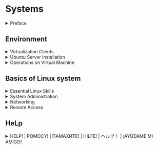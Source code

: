 # Systems

<details>
<summary>Preface</summary>

The design of the software is subject to change,
so use common sense and know that Google is Your best friend.

</details>

## Environment

<details>
<summary>Virtualization Clients</summary>

Whoa, whoa, whoa, don't You forgot to download [Ubuntu Server] LTS iso?...
Good for You.

### VirtualBox Set up

Download VirtualBox:

- Visit the official VirtualBox website at https://www.virtualbox.org/.
- Navigate to the "Downloads" section.
- Choose the version of VirtualBox that corresponds to Your host operating system
(e.g., Windows, macOS, Linux, etc.).
- Click on the download link to start the download of the VirtualBox installer.

And now You (probably) can run virtualbox,
by windows search bar (WIN + Q and type in "VirtualBox" and click on "Oracle VM VirtualBox").

Virtual Machine set up:

- Click on the "Quick create..." in the tools panel.
- Enter the name of the virtual machine.
- In the text box with the "ISO Image" name, enter the path to the .iso file.
- Check the box next to "Skip Unattended Instalation".
- And click finish.

To configure the virtual machine, just right-click on it and select "Settings".

To start the virtual machine,
just right-click on it and select "Start -> Normal Start".

To turn off the virtual machine,
just right-click on it and select "Stop -> Power Off".

You're done (need to celebrate with a NOT very large piece of cake)!

![Ups, the image is somewhere](./images/environment/virtualization_clients/virtualbox.png)

### Hyper-V Set up

First, You are obligated to have windows (10|11) pro.

- Open the "Control Panel" on Your Windows machine.
- Go to "Programs" -> "Programs and Features" -> "Turn Windows features on or off."
- Scroll down and find "Hyper-V."
- Check the box next to "Hyper-V" and click "OK."
- Windows will prompt You to restart Your computer. Save Your work and restart.

And now You (probably) can run Hyper-v,
by windows search bar (WIN + Q and type in "Hyper-v" and click on "Hyper-v Manager").

Virtual Machine set up:

- Select a server,
it can be Your computer or another machine You can connect to.
The list of (currently) available servers is displayed in the left panel.
- Click on the "Quick create..." in the right panel.
- In the pop-up window, click on "_Local installation source".
- Uncheck the box next to "Windows Secure Boot."
- And select the .iso file on your local storage via button
"Change installation source".
- That blue-filled button with "Create Virtual Machine" on it beckons you,
and you press it with an irresistible urge.

To configure the virtual machine, just right-click on it and select "Settings".

To start the virtual machine, just right-click on it and select "Start".

To turn off the virtual machine, just right-click on it and select "Turn off".

You're done (need to celebrate with a very large piece of cake)!

![Ups, the image is somewhere](./images/environment/virtualization_clients/hyper-v.png)

</details>

<details>
<summary>Ubuntu Server Installation</summary>

Since I am not obliged to explain all the steps of the installation..., good luck!

### Partitioning in the installer

On the storage configuration page:

- Choice the drive that will be used as boot device.
- Press enter when you choice the drive name and select: "Use As Boot Device".
- For a healthy and proper Linux installation you should create:
root ('/'), home ('/home') and boot ('/boot') partitions.
- Select free space point (under the drive name) and click on "Add GPT Partition".
- Specify the size of the partition space.
- Select the "Mount" You want it to be.

After all Mounts get created with proper size, you're done with that section.

### Partitioning using LVM (Logical Volume Manager)

Soooo, why again You should make life more difficult for yourself and use LVM?
Ah, yeah, how can i forgor, to:

- Increase flexibility - You can easily add more space to an existing volume
by adding a new drive to the group.
- Improve performance - You can spread data between drives,
so also spread the reading of that data.
- Make the system more fault tolerance - create a mirroring for the logical volume
(space - 20G, but you can use as user only 10G).

To start use LVM:

- Select "Create volume group".
- Check the devices You want to be in the group and click create.
- And after that You can use the free space of the group to create partitions
like in section above.

### Swap space

We all get hungry from time to time.
The operating system is no exception,
so we need to provide it with a special place
from which it can draw memory when it runs out of RAM.
That's what the swap space is made for.

So to specify the swap space:

- From the free space, select - "Create volume group".
- Specify the size of the swap space
- In the section "Format", choice - "swap".

And that's all You need to create swap space.

### Example Storage Configuration

![Ups, the image is somewhere](./images/environment/ubuntu_server_installation/Example_storage_configuration.png)

To run machine the drive with grub should be on the first sata port (sata 0).

</details>

<details>
<summary>Operations on Virtual Machine</summary>

### Network Configuration

To specify the network adapter:
  
- Right-click on VM and select "Settings".
- In the left panel select "Network".
- Make the "Enable Network Adapter" checked.
- Select the type of adapter ("Attached to..."): NAT, Bridge, Hostonly.

The difference between them is that:

- Hostonly: VM has no access to the internet, so only host can access it.
- Nat: the VM can be accessed only from the local network.
- Bridge: any machine on the internet can access the VM.

### Creating a clone of the system

To create a clone:

- Right-click on VM.
- Select "Clone...".
- Name it and give the place for this clone.
- Decide if you want to keep MAC addresses for
network adapters or genrerate new ones.

It's your first clone (for this guide at least)!

### Creating a snapshots

To create a snapshot:

- On the right side of the VM board click on 3-dot menu.
- Select the "Snapshots" point.
- Click "Take" on the tools bar on the top.

It's your first snapshot (for this guide at least)!

### Clone vs Snapshots

If the options to clone and make snapshot literally do the same thing,
then why do we have these options?

Snapshots are less large in space than clones
because they are incremental copies of a virtual machine's state.
This means that they only store the changes
that have been made to the virtual machine since the last snapshot was created.

But clones in exange can be transferred from one machine to another.

</details>

## Basics of Linux system

<details>
<summary>Essential Linux Skills</summary>

<div style="margin-left: 20px;">
<details>
<summary>First login to the sHELL</summary>

### Lame way to log in

When your coolers start spinning,
the rgb lights play all sorts of hues
and the screen shows a mysterious picture.

Welcome to the user login screen!
It should show something like this:

![Ups, the image is somewhere](./images/basics/essential_linux_skills/login_screen.png)

To log in,all you have to do is enter your login (username)
and then enter the most secret password the mind has ever had a chance to create.

And yes, that's all you had to do to complete this extremely hard subsection.

### Interesting way

Psst, psst, reader, do you like to remember passwords?

Yeah, me too. So why shouldn't we create additional login options?

You know, something like fido2, u2f security key,
or maybe we should use our own flesh for authentication?

First of all we must have some security authentication usb device.
It is a great pity that I do not have one.

In that case... We will use a simple usb drive!

We will use the [pam_usb] tool to achieve our destiny.

- Update the apt using sudo apt update.
- Install all packages form the instruction for "debian based" on [pam_usb].
- Also install make, gcc.
- Make "git clone 'link here'".
- Move Yours current position to the pam_usb folder.
- Use "make" command.
- And "sudo make install"

All that's left to do is configure [pam_usb].

- Find the name of your us drive by "sudo fdisk -l"
- Find the name of user, who'll be log in by usb.
"getent passwd | awk -F: '$3 >= 1000 && $3 <= 60000 {print $1}'"
($3 = UID)
- Add the device using "sudo pamusb-conf --add-device YourDeviceName"
- And then user "sudo pamusb-conf --add-user YourUserName"
- The last task is to add our authentication method
so open file "/etc/pam.d/common-auth" via root
and add "auth sufficient pam_usb.so" to the top of the file.

The result of these efforts - will be a folder with a file on the drive:

![Ups, the image is somewhere](./images/basics/essential_linux_skills/password_usb0.png)

![Ups, the image is somewhere](./images/basics/essential_linux_skills/password_usb1.png)

And the login process now looks something like this:

![Ups, the image is somewhere](./images/basics/essential_linux_skills/login0.png)

![Ups, the image is somewhere](./images/basics/essential_linux_skills/login1.png)

</details>

<details>
<summary>Command line help</summary>

</details>

<details>
<summary>Services and processes</summary>

</details>

<details>
<summary>Files and file systems</summary>

</details>

<details>
<summary>Permissions</summary>

</details>

<details>
<summary>Identity and Access Control</summary>

- [ ] users
- [ ] groups
- [ ] ownership
- [ ] rights

</details>

<details>
<summary>Metadata Management</summary>

- [ ] size
- [ ] space
- [ ] date
- [ ] time

</details>

<details>
<summary>File Interaction</summary>

- [ ] read
- [ ] search
- [ ] copy
- [ ] edit
- [ ] delete

</details>

</div>

</details>

<details>
<summary>System Administration</summary>

<div style="margin-left: 20px;">

<details>
<summary>Useful Linux system tools</summary>

- [ ] top
- [ ] htop
- [ ] netstat
- [ ] Terminator
- [ ] tmux

</details>

<details>
<summary>Console editors</summary>

- [ ] vim
- [ ] nano (optional)
- [ ] neovim

</details>

<details>
<summary>sudo command</summary>

</details>

<details>
<summary>Users operations</summary>

- [ ] creating users
- [ ] creating groups
- [ ] deleting users
- [ ] deleting groups
- [ ] managing users passwords

</details>

<details>
<summary>Aliases</summary>

</details>

<details>
<summary>Package management</summary>

- [ ] YUM
- [ ] RPM
- [ ] APT
- [ ] APT-GET
- [ ] DPKG
- [ ] DEB

</details>

<details>
<summary>Compiling from source</summary>

</details>

<details>
<summary>Space management</summary>

</details>

<details>
<summary>Drives and partitions</summary>

</details>

<details>
<summary>Creating ext4 file system and permanently mounting (Tworzenie systemu plików ext4 i montowanie stałe)</summary>

</details>

<details>
<summary>Managing logical volumes</summary>

</details>

<details>
<summary>NFS service</summary>

- [ ] server
- [ ] client
- [ ] fstab

</details>

<details>
<summary>System monitoring</summary>

</details>

</div>

</details>

<details>
<summary>Networking</summary>

<div style="margin-left: 20px;">

<details>
<summary>Network configuration</summary>

</details>

<details>
<summary>SSH service</summary>

- [ ] client configuration
- [ ] server configuration
- [ ] tunneling
- [ ] SCP

</details>

<details>
<summary>Networks and firewalls</summary>

</details>

<details>
<summary>File Hosts and hostname</summary>

</details>

<details>
<summary>Configuring interfaces using nmtui</summary>

</details>

<details>
<summary>Firewall</summary>

</details>

<details>
<summary>Assigning multiple IP addresses to network interfaces</summary>

</details>

<details>
<summary>Monitoring traffic using tcpdump</summary>

</details>

</div>

</details>

<details>
<summary>Remote Access</summary>

<div style="margin-left: 20px;">

<details>
<summary>SSH</summary>

- [ ] putty
- [ ] mremoteNG
- [ ] MobaXtrem

</details>

<details>
<summary>VNC (optional)</summary>

</details>

</div>

</details>

## HeLp

<details>
<summary>HELP! | POMOCY! | ПАМАХИТЕ! | HILFE! | ヘルプ！ | ¡AYÚDAME MI AMIGO!</summary>

### HELP

If you are not familiar with the English.... hold on, why you even reading that then?

### POMOCY

Jeśli nie jesteś zaznajomiony z angielskim, cóż, użyj [deepl], jest chyba wystarczająco dobry...?

### ПАМАХИТЕ

Они держат меня в этом межгалактическом подвале уже третий день по каленадрю Юпитера, вызовите бригаду космического десанта [deepl], они должны знать что делать в таких ситуациях, наверное ...?

### HILFE

Wenn Sie mit der englischen Sprache nicht vertraut sind, verwenden Sie [deepl], das ist wahrscheinlich gut genug, nehme ich an...?

### ヘルプ

英語に馴染みがなければ、[deepl]を使えばいい。

### AYÚDAME MI AMIGO

¿Si no estás familiarizado con el inglés, bueno, utiliza [deepl], supongo que te servirá...?

</details>

[deepl]: <https://www.deepl.com/>
[Ubuntu Server]: <https://ubuntu.com/download/server>
[pam_usb]: <https://github.com/mcdope/pam_usb>

